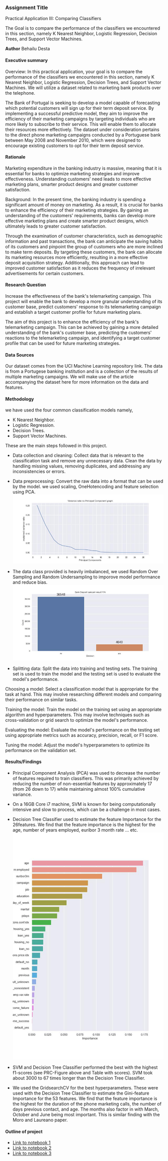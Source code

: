### Assignment Title
Practical Application III: Comparing Classifiers

The Goal is to compare the performance of the classifiers we encountered in this section, namely K Nearest Neighbor, Logistic Regression, Decision Trees, and Support Vector Machines. 

**Author**
Behailu Desta

#### Executive summary

Overview: In this practical application, your goal is to compare the performance of the classifiers we encountered in this section, namely K Nearest Neighbor, Logistic Regression, Decision Trees, and Support Vector Machines. We will utilize a dataset related to marketing bank products over the telephone.

The Bank of Portugal is seeking to develop a model capable of forecasting which potential customers will sign up for their term deposit service. By implementing a successful predictive model, they aim to improve the efficiency of their marketing campaigns by targeting individuals who are more likely to subscribe to their service. This will enable them to allocate their resources more effectively. The dataset under consideration pertains to the direct phone marketing campaigns conducted by a Portuguese bank between May 2008 and November 2010, which were designed to encourage existing customers to opt for their term deposit service.

#### Rationale
Marketing expenditure in the banking industry is massive, meaning that it is essential for banks to optimize marketing strategies and improve effectiveness. Understanding customers’ need leads to more effective marketing plans, smarter product designs and greater customer satisfaction.

Background: In the present time, the banking industry is spending a significant amount of money on marketing. As a result, it is crucial for banks to enhance the efficiency of their marketing strategies. By gaining an understanding of the customers' requirements, banks can develop more effective marketing plans and create smarter product designs, which ultimately leads to greater customer satisfaction.

Through the examination of customer characteristics, such as demographic information and past transactions, the bank can anticipate the saving habits of its customers and pinpoint the group of customers who are more inclined to make term deposits. By targeting these customers, the bank can allocate its marketing resources more efficiently, resulting in a more effective deposit acquisition strategy. Additionally, this approach can lead to improved customer satisfaction as it reduces the frequency of irrelevant advertisements for certain customers.

#### Research Question
Increase the effectiveness of the bank's telemarketing campaign. This project will enable the bank to develop a more granular understanding of its customer base, predict customers' response to its telemarketing campaign and establish a target customer profile for future marketing plans.

The aim of this project is to enhance the efficiency of the bank's telemarketing campaign. This can be achieved by gaining a more detailed understanding of the bank's customer base, predicting the customers' reactions to the telemarketing campaign, and identifying a target customer profile that can be used for future marketing strategies.

#### Data Sources

Our dataset comes from the UCI Machine Learning repository link. The data is from a Portugese banking institution and is a collection of the results of multiple marketing campaigns. We will make use of the article accompanying the dataset here for more information on the data and features.

#### Methodology
we have used the four common classification models namely, 
- K Nearest Neighbor.
- Logistic Regression.
- Decision Trees.
- Support Vector Machines.

These are the main steps followed in this project.

- Data collection and cleaning: Collect data that is relevant to the classification task and remove any unnecessary data. Clean the data by handling missing values, removing duplicates, and addressing any inconsistencies or errors.

- Data preprocessing: Convert the raw data into a format that can be used by the model. we used scaling, OneHotencoding and feature selection using PCA.
  ![PCA Plot](./images/pca1.jpg)
- The data class provided is heavily imbalanced, we used Random Over Sampling and Random Undersampling to imporove model performance and reduce bias.
  ![yes_no_ratio](./images/yes_no_ratio.jpg)

- Splitting data: Split the data into training and testing sets. The training set is used to train the model and the testing set is used to evaluate the model's performance.

Choosing a model: Select a classification model that is appropriate for the task at hand. This may involve researching different models and comparing their performance on similar tasks.

Training the model: Train the model on the training set using an appropriate algorithm and hyperparameters. This may involve techniques such as cross-validation or grid search to optimize the model's performance.

Evaluating the model: Evaluate the model's performance on the testing set using appropriate metrics such as accuracy, precision, recall, or F1 score.

Tuning the model: Adjust the model's hyperparameters  to optimize its performance on the validation set.



#### Results/Findings

- Principal Component Analysis (PCA) was used to decrease the number of features required to train classifiers. This was primarily achieved by reducing the number of non-essential features by approximately 17 (from 26 down to 17) while maintaining almost 100% cumulative variance.

- On a 16GB Core i7 machine, SVM is known for being computationally intensive and slow to process, which can be a challenge in most cases.

- Decision Tree Classifier used to estimate the feature Importance for the 26features. We find that the feature importance is the highest for the age, number of years employed, euribor 3 month rate ... etc.
![Feature Importance](./images/feature_importance.jpg)

- SVM and Decision Tree Classifier performed the best with the highest f1-scores (see PRC-Figure above and Table with scores). SVM took about 3000 to 67 times longer than the Decision Tree Classifier.

- We used the GridsearchCV for the best hyperparameters. These were used with the Decision Tree Classifier to estimate the Gini-feature Importance for the 53 features. We find that the feature importance is the highest for the duration of the phone marketing calls, the number of days previous contact, and age. The months also factor in with March, October and June being most important. This is similar finding with the Moro and Laureano paper.

#### Outline of project

- [Link to notebook 1](www.google.com)
- [Link to notebook 2]()
- [Link to notebook 3]()


